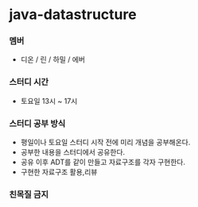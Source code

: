 # java-datastructure

### 멤버
- 디온 / 린 / 하밀 / 에버

### 스터디 시간
- 토요일 13시 ~ 17시

### 스터디 공부 방식
- 평일이나 토요일 스터디 시작 전에 미리 개념을 공부해온다.
- 공부한 내용을 스터디에서 공유한다.
- 공유 이후 ADT를 같이 만들고 자료구조를 각자 구현한다.
- 구현한 자료구조 활용,리뷰

### 친목질 금지
